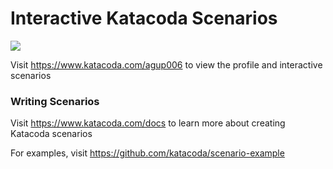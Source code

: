 # Interactive Katacoda Scenarios

[![](http://shields.katacoda.com/katacoda/agup006/count.svg)](https://www.katacoda.com/agup006 "Get your profile on Katacoda.com")

Visit https://www.katacoda.com/agup006 to view the profile and interactive scenarios

### Writing Scenarios
Visit https://www.katacoda.com/docs to learn more about creating Katacoda scenarios

For examples, visit https://github.com/katacoda/scenario-example

